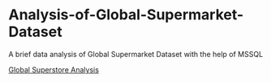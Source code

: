 # Analysis-of-Global-Supermarket-Dataset
A brief data analysis of Global Supermarket Dataset with the help of MSSQL

[Global Superstore Analysis](<https://github.com/maheshdethe01/Analysis-of-Global-Supermarket-Dataset/blob/main/Global%20SuperStore%20Analysis.sql>)
